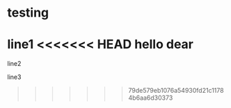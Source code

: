 # testing
line1
<<<<<<< HEAD
hello dear
=======
line2

line3

>>>>>>> 79de579eb1076a54930fd21c11784b6aa6d30373
